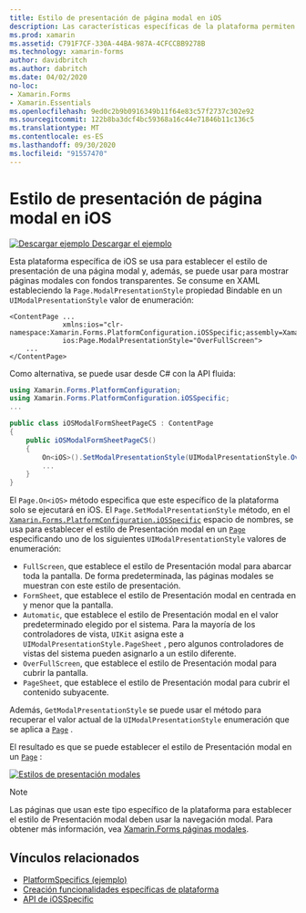 ```yaml
---
title: Estilo de presentación de página modal en iOS
description: Las características específicas de la plataforma permiten consumir funcionalidad que solo está disponible en una plataforma específica, sin necesidad de implementar representadores o efectos personalizados. En este artículo se explica cómo consumir la plataforma específica de iOS que establece el estilo de presentación de una página modal.
ms.prod: xamarin
ms.assetid: C791F7CF-330A-44BA-987A-4CFCCBB9278B
ms.technology: xamarin-forms
author: davidbritch
ms.author: dabritch
ms.date: 04/02/2020
no-loc:
- Xamarin.Forms
- Xamarin.Essentials
ms.openlocfilehash: 9ed0c2b9b0916349b11f64e83c57f2737c302e92
ms.sourcegitcommit: 122b8ba3dcf4bc59368a16c44e71846b11c136c5
ms.translationtype: MT
ms.contentlocale: es-ES
ms.lasthandoff: 09/30/2020
ms.locfileid: "91557470"
---
```

# <a name="modal-page-presentation-style-on-ios"></a>Estilo de presentación de página modal en iOS

[![Descargar ejemplo](~/media/shared/download.png) Descargar el ejemplo](https://docs.microsoft.com/samples/xamarin/xamarin-forms-samples/userinterface-platformspecifics)

Esta plataforma específica de iOS se usa para establecer el estilo de presentación de una página modal y, además, se puede usar para mostrar páginas modales con fondos transparentes. Se consume en XAML estableciendo la `Page.ModalPresentationStyle` propiedad Bindable en un `UIModalPresentationStyle` valor de enumeración:

```xaml
<ContentPage ...
             xmlns:ios="clr-namespace:Xamarin.Forms.PlatformConfiguration.iOSSpecific;assembly=Xamarin.Forms.Core"
             ios:Page.ModalPresentationStyle="OverFullScreen">
    ...
</ContentPage>
```

Como alternativa, se puede usar desde C# con la API fluida:

```csharp
using Xamarin.Forms.PlatformConfiguration;
using Xamarin.Forms.PlatformConfiguration.iOSSpecific;
...

public class iOSModalFormSheetPageCS : ContentPage
{
    public iOSModalFormSheetPageCS()
    {
        On<iOS>().SetModalPresentationStyle(UIModalPresentationStyle.OverFullScreen);
        ...
    }
}
```

El `Page.On<iOS>` método especifica que este específico de la plataforma solo se ejecutará en iOS. El `Page.SetModalPresentationStyle` método, en el [`Xamarin.Forms.PlatformConfiguration.iOSSpecific`](xref:Xamarin.Forms.PlatformConfiguration.iOSSpecific) espacio de nombres, se usa para establecer el estilo de Presentación modal en un [`Page`](xref:Xamarin.Forms.Page) especificando uno de los siguientes `UIModalPresentationStyle` valores de enumeración:

- `FullScreen`, que establece el estilo de Presentación modal para abarcar toda la pantalla. De forma predeterminada, las páginas modales se muestran con este estilo de presentación.
- `FormSheet`, que establece el estilo de Presentación modal en centrada en y menor que la pantalla.
- `Automatic`, que establece el estilo de Presentación modal en el valor predeterminado elegido por el sistema. Para la mayoría de los controladores de vista, `UIKit` asigna este a `UIModalPresentationStyle.PageSheet` , pero algunos controladores de vistas del sistema pueden asignarlo a un estilo diferente.
- `OverFullScreen`, que establece el estilo de Presentación modal para cubrir la pantalla.
- `PageSheet`, que establece el estilo de Presentación modal para cubrir el contenido subyacente.

Además, `GetModalPresentationStyle` se puede usar el método para recuperar el valor actual de la `UIModalPresentationStyle` enumeración que se aplica a [`Page`](xref:Xamarin.Forms.Page) .

El resultado es que se puede establecer el estilo de Presentación modal en un [`Page`](xref:Xamarin.Forms.Page) :

[![Estilos de presentación modales](page-presentation-style-images/modal-presentation-style-small.png)](page-presentation-style-images/modal-presentation-style-large.png#lightbox "Estilos de presentación modales")

> [!NOTE]
> Las páginas que usan este tipo específico de la plataforma para establecer el estilo de Presentación modal deben usar la navegación modal. Para obtener más información, vea [ Xamarin.Forms páginas modales](~/xamarin-forms/app-fundamentals/navigation/modal.md).

## <a name="related-links"></a>Vínculos relacionados

- [PlatformSpecifics (ejemplo)](/samples/xamarin/xamarin-forms-samples/userinterface-platformspecifics)
- [Creación funcionalidades específicas de plataforma](~/xamarin-forms/platform/platform-specifics/index.md#creating-platform-specifics)
- [API de iOSSpecific](xref:Xamarin.Forms.PlatformConfiguration.iOSSpecific)